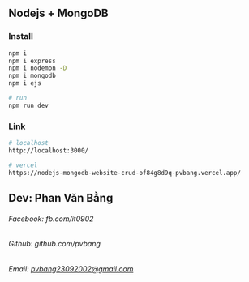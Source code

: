 ## Nodejs + MongoDB

### Install
```bash
npm i
npm i express
npm i nodemon -D
npm i mongodb
npm i ejs

# run
npm run dev
```

### Link
```bash
# localhost
http://localhost:3000/

# vercel
https://nodejs-mongodb-website-crud-of84g8d9q-pvbang.vercel.app/
```

## Dev: Phan Văn Bằng
###### Facebook: fb.com/it0902
###### Github: github.com/pvbang
###### Email: pvbang23092002@gmail.com